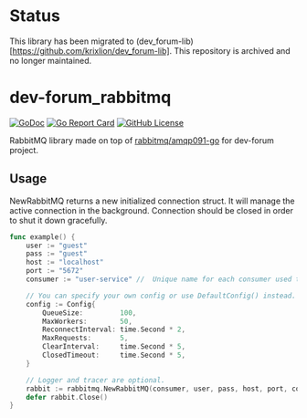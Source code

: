 # Status
This library has been migrated to (dev_forum-lib)[https://github.com/krixlion/dev_forum-lib]. This repository is archived and no longer maintained.

# dev-forum_rabbitmq
[![GoDoc](https://godoc.org/github.com/krixlion/dev_forum-rabbitmq?status.svg)](https://godoc.org/github.com/krixlion/dev_forum-rabbitmq)
[![Go Report Card](https://goreportcard.com/badge/github.com/krixlion/dev_forum-rabbitmq)](https://goreportcard.com/report/github.com/krixlion/dev_forum-rabbitmq)
[![GitHub License](https://img.shields.io/github/license/krixlion/dev_forum-rabbitmq)](LICENSE)

RabbitMQ library made on top of [rabbitmq/amqp091-go](https://github.com/rabbitmq/amqp091-go) for dev-forum project. 

## Usage
NewRabbitMQ returns a new initialized connection struct.
It will manage the active connection in the background.
Connection should be closed in order to shut it down gracefully.

```go
func example() {
	user := "guest"
	pass := "guest"
	host := "localhost"
	port := "5672"
	consumer := "user-service" //  Unique name for each consumer used to sign messages.

	// You can specify your own config or use DefaultConfig() instead.
	config := Config{
		QueueSize:         100,
		MaxWorkers:        50,
		ReconnectInterval: time.Second * 2,
		MaxRequests:       5,
		ClearInterval:     time.Second * 5,
		ClosedTimeout:     time.Second * 5,
	}

	// Logger and tracer are optional.
	rabbit := rabbitmq.NewRabbitMQ(consumer, user, pass, host, port, config, WithLogger(customLogger))
	defer rabbit.Close()
}
```
